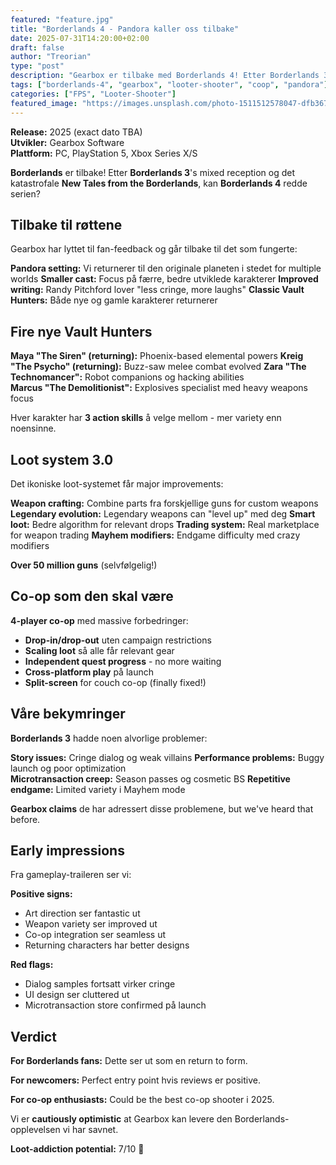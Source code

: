 ```yaml
---
featured: "feature.jpg"
title: "Borderlands 4 - Pandora kaller oss tilbake"
date: 2025-07-31T14:20:00+02:00  
draft: false
author: "Treorian"
type: "post"
description: "Gearbox er tilbake med Borderlands 4! Etter Borderlands 3's mixed reception, kan serien gjenvinne sin magi?"
tags: ["borderlands-4", "gearbox", "looter-shooter", "coop", "pandora"]
categories: ["FPS", "Looter-Shooter"]
featured_image: "https://images.unsplash.com/photo-1511512578047-dfb367046420?w=800"
---
```


**Release:** 2025 (exact dato TBA)  
**Utvikler:** Gearbox Software  
**Plattform:** PC, PlayStation 5, Xbox Series X/S  

**Borderlands** er tilbake! Etter **Borderlands 3**'s mixed reception og det katastrofale **New Tales from the Borderlands**, kan **Borderlands 4** redde serien?

## Tilbake til røttene

Gearbox har lyttet til fan-feedback og går tilbake til det som fungerte:

**Pandora setting:** Vi returnerer til den originale planeten i stedet for multiple worlds
**Smaller cast:** Focus på færre, bedre utviklede karakterer
**Improved writing:** Randy Pitchford lover "less cringe, more laughs"
**Classic Vault Hunters:** Både nye og gamle karakterer returnerer

## Fire nye Vault Hunters

**Maya "The Siren" (returning):** Phoenix-based elemental powers
**Kreig "The Psycho" (returning):** Buzz-saw melee combat evolved
**Zara "The Technomancer":** Robot companions og hacking abilities  
**Marcus "The Demolitionist":** Explosives specialist med heavy weapons focus

Hver karakter har **3 action skills** å velge mellom - mer variety enn noensinne.

## Loot system 3.0

Det ikoniske loot-systemet får major improvements:

**Weapon crafting:** Combine parts fra forskjellige guns for custom weapons
**Legendary evolution:** Legendary weapons can "level up" med deg
**Smart loot:** Bedre algorithm for relevant drops
**Trading system:** Real marketplace for weapon trading
**Mayhem modifiers:** Endgame difficulty med crazy modifiers

**Over 50 million guns** (selvfølgelig!)

## Co-op som den skal være

**4-player co-op** med massive forbedringer:
- **Drop-in/drop-out** uten campaign restrictions
- **Scaling loot** så alle får relevant gear
- **Independent quest progress** - no more waiting
- **Cross-platform play** på launch
- **Split-screen** for couch co-op (finally fixed!)

## Våre bekymringer

**Borderlands 3** hadde noen alvorlige problemer:

**Story issues:** Cringe dialog og weak villains
**Performance problems:** Buggy launch og poor optimization  
**Microtransaction creep:** Season passes og cosmetic BS
**Repetitive endgame:** Limited variety i Mayhem mode

**Gearbox claims** de har adressert disse problemene, but we've heard that before.

## Early impressions

Fra gameplay-traileren ser vi:

**Positive signs:**
- Art direction ser fantastic ut
- Weapon variety ser improved ut
- Co-op integration ser seamless ut
- Returning characters har better designs

**Red flags:**
- Dialog samples fortsatt virker cringe
- UI design ser cluttered ut  
- Microtransaction store confirmed på launch

## Verdict

**For Borderlands fans:** Dette ser ut som en return to form.

**For newcomers:** Perfect entry point hvis reviews er positive.

**For co-op enthusiasts:** Could be the best co-op shooter i 2025.

Vi er **cautiously optimistic** at Gearbox kan levere den Borderlands-opplevelsen vi har savnet.

**Loot-addiction potential:** 7/10 💎